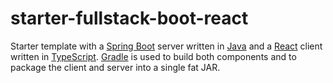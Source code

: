 # starter-fullstack-boot-react

Starter template with a [Spring Boot](https://spring.io/projects/spring-boot) server written in
[Java](https://docs.oracle.com/en/java/javase/11/) and a [React](https://reactjs.org/) client
written in [TypeScript](https://www.typescriptlang.org/). [Gradle](https://gradle.org/) is used to
build both components and to package the client and server into a single fat JAR.
